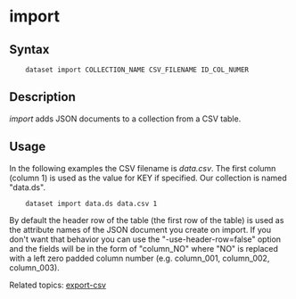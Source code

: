 
# import

## Syntax

```
    dataset import COLLECTION_NAME CSV_FILENAME ID_COL_NUMER
```

## Description

_import_ adds JSON documents to a collection from a CSV table. 

## Usage

In the following examples the CSV filename is _data.csv_.
The first column (column 1) is used as the value for KEY if
specified.  Our collection is named "data.ds".

```shell
    dataset import data.ds data.csv 1
```

By default the header row of the table (the first row of the table) 
is used as the attribute names of the JSON document you create on 
import.  If you don't want that behavior you can use 
the "-use-header-row=false" option and the fields will be in the
form of "column_NO" where "NO" is replaced with a left zero 
padded column number (e.g. column_001, column_002, column_003).


Related topics: [export-csv](export-csv.html)

